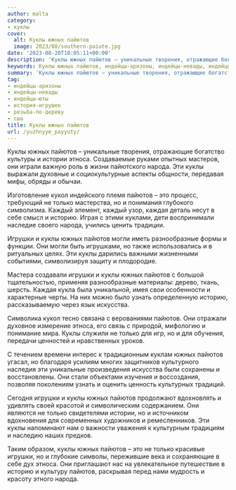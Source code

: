 ```yaml
---
author: malta
category:
- куклы
cover:
  alt: Куклы южных пайютов
  image: 2023/08/southern-paiute.jpg
date: '2023-08-20T18:05:11+00:00'
description: 'Куклы южных пайютов – уникальные творения, отражающие богатство культуры и истории этноса. Создаваемые руками опытных мастеров, они играли важную роль в...'
keywords: Куклы южных пайютов, индейцы-аризоны, индейцы-невады, индейцы-юты, история-игрушек, резьба-по-дереву, сша, куклы, пайютов, южных, только, игрушки, этноса, народа, историю, уникальные, истории, кукол, это, каждый, каждая, могли
summary: 'Куклы южных пайютов – уникальные творения, отражающие богатство культуры и истории этноса. Создаваемые руками опытных мастеров, они играли важную роль в...'
tag:
- индейцы-аризоны
- индейцы-невады
- индейцы-юты
- история-игрушек
- резьба-по-дереву
- сша
title: Куклы южных пайютов
url: /yuzhnyye_payyuty/
---
```


Куклы южных пайютов – уникальные творения, отражающие богатство культуры и истории этноса. Создаваемые руками опытных мастеров, они играли важную роль в жизни пайютского народа. Эти куклы выражали духовные и социокультурные аспекты общности, передавая мифы, обряды и обычаи.

Изготовление кукол индейского племя пайютов – это процесс, требующий не только мастерства, но и понимания глубокого символизма. Каждый элемент, каждый узор, каждая деталь несут в себе смысл и историю. Играя с этими куклами, дети воспринимали наследие своего народа, учились ценить традиции.

Игрушки и куклы южных пайютов могли иметь разнообразные формы и функции. Они могли быть игрушками, но также использовались и в ритуальных целях. Эти куклы дарились важными жизненными событиями, символизируя защиту и плодородие.

Мастера создавали игрушки и куклы южных пайютов с большой тщательностью, применяя разнообразные материалы: дерево, ткань, шерсть. Каждая кукла была уникальной, имея свои особенности и характерные черты. На них можно было узнать определенную историю, рассказываемую через язык искусства.

Символика кукол тесно связана с верованиями пайютов. Они отражали духовное измерение этноса, его связь с природой, мифологию и понимание мира. Куклы служили не только для игр, но и для обучения, передачи ценностей и нравственных уроков.

С течением времени интерес к традиционным куклам южных пайютов угасал, но благодаря усилиям многих защитников культурного наследия эти уникальные произведения искусства были сохранены и восстановлены. Они стали объектами изучения и воссоздания, позволяя поколениям узнать и оценить ценность культурных традиций.

Сегодня игрушки и куклы южных пайютов продолжают вдохновлять и удивлять своей красотой и символическим содержанием. Они являются не только свидетелями истории, но и источником вдохновения для современных художников и ремесленников. Эти куклы напоминают нам о важности уважения к культурным традициям и наследию наших предков.

Таким образом, куклы южных пайютов – это не только красивые игрушки, но и глубокие символы, пережившие века и сохраняющие в себе дух этноса. Они приглашают нас на увлекательное путешествие в историю и культуру пайютов, раскрывая перед нами мудрость и красоту этного народа.
